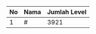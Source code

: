 | No | Nama            | Jumlah Level |
|----|-----------------|--------------|
| 1  | #    |    3921        |
